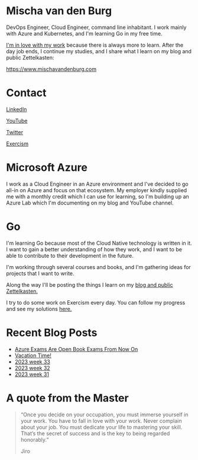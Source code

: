 # Mischa van den Burg

DevOps Engineer, Cloud Engineer, command line inhabitant. I work mainly with Azure and Kubernetes, and I'm learning Go in my free time.

[I'm in love with my work](https://mischavandenburg.com/zet/articles/jiro-sushi/) because there is always more to learn. After the day job ends, I continue my studies, and I share what I learn on my blog and public Zettelkasten:

https://www.mischavandenburg.com

# Contact

[LinkedIn](https://www.linkedin.com/in/mischavandenburg)

[YouTube](https://www.youtube.com/@mischavandenburg)

[Twitter](https://twitter.com/mischa_vdburg)

[Exercism](https://exercism.org/profiles/mischavandenburg)

# Microsoft Azure

I work as a Cloud Engineer in an Azure environment and I've decided to go all-in on Azure and focus on that ecosystem. My employer kindly supplied me with a monthly credit which I can use for learning, so I'm building up an Azure Lab which I'm documenting on my blog and YouTube channel.

# Go

I'm learning Go because most of the Cloud Native technology is written in it. I want to gain a better understanding of how they work, and I want to be able to contribute to their development in the future. 

I'm working through several courses and books, and I'm gathering ideas for projects that I want to write.

Along the way I'll be posting the things I learn on my [blog and public Zettelkasten.](https://www.mischavandenburg.com)

I try to do some work on Exercism every day. You can follow my progress and see my solutions [here.](https://exercism.org/profiles/mischavandenburg)

# Recent Blog Posts
<!-- BLOG-POST-LIST:START -->
- [Azure Exams Are Open Book Exams From Now On](https://mischavandenburg.com/zet/azure-exams-open-book/)
- [Vacation Time!](https://mischavandenburg.com/zet/vacation-2023/)
- [2023 week 33](https://mischavandenburg.com/zet/2023-week-33/)
- [2023 week 32](https://mischavandenburg.com/zet/2023-week-32/)
- [2023 week 31](https://mischavandenburg.com/zet/2023-week-31/)
<!-- BLOG-POST-LIST:END -->

# A quote from the Master

> “Once you decide on your occupation, you must immerse yourself in your work. You have to fall in love with your work. Never complain about your job. You must dedicate your life to mastering your skill. That’s the secret of success and is the key to being regarded honorably.”
>
> Jiro
